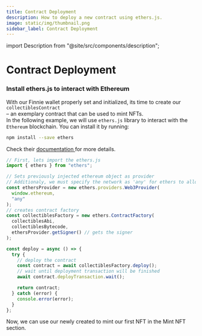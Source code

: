 ```yaml
---
title: Contract Deployment
description: How to deploy a new contract using ethers.js.
image: static/img/thumbnail.png
sidebar_label: Contract Deployment
---
```


import Description from "@site/src/components/description";

# Contract Deployment

<Description
  text="How to deploy a new contract using ethers.js"
/>

### Install ethers.js to interact with Ethereum

With our Finnie wallet properly set and initialized, its time to create our `collectiblesContract`  
&#8211; an exemplary contract that can be used to mint NFTs.  
In the following example, we will use `ethers.js` library to interact with the `Ethereum` blockchain. You can install it by running:

```bash
npm install --save ethers
```

Check their [documentation ](https://docs.ethers.io/v5/getting-started/)for more details.

```javascript
// First, lets import the ethers.js
import { ethers } from "ethers";

// Sets previously injected ethereum object as provider
// Additionaly, we must specify the network as 'any' for ethers to allow network changes
const ethersProvider = new ethers.providers.Web3Provider(
  window.ethereum,
  "any"
);
// creates contract factory
const collectiblesFactory = new ethers.ContractFactory(
  collectiblesAbi,
  collectiblesBytecode,
  ethersProvider.getSigner() // gets the signer
);

const deploy = async () => {
  try {
    // deploy the contract
    const contract = await collectiblesFactory.deploy();
    // wait until deployment transaction will be finished
    await contract.deployTransaction.wait();

    return contract;
  } catch (error) {
    console.error(error);
  }
};
```

Now, we can use our newly created to mint our first NFT in the Mint NFT section.

